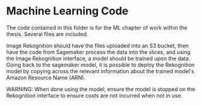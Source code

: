 # Machine Learning Code
The code contained in this folder is for the ML chapter of work within the thesis. Several files are included.

Image Rekognition should have the files uploaded into an S3 bucket, then have the code from Sagemaker process the data into the slices, 
and using the Image Rekognition interface, a model should be trained upon the data. Going back to the sagemaker model, it is possible 
to deploy the Rekognition model by copying across the relevant information about the trained model's Amazon Resource Name (ARN).

WARNING: When done using the model, ensure the model is stopped on the Rekognition interface to ensure costs are not incurred when not in use.
